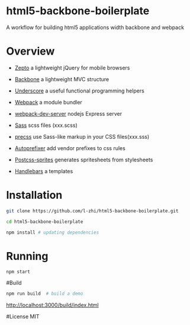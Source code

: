 # html5-backbone-boilerplate

A workflow for building html5 applications width backbone and webpack
# Overview

* [Zepto](http://zeptojs.com/) a lightweight jQuery for mobile browsers

* [Backbone](http://backbonejs.org/) a lightweight MVC structure

* [Underscore](http://underscorejs.org/) a useful functional programming helpers

* [Webpack](https://webpack.github.io) a module bundler

* [webpack-dev-server](https://webpack.github.io/docs/webpack-dev-server.html) nodejs Express server

* [Sass](http://sass-lang.com/) scss files (xxx.scss)

* [precss](https://github.com/jonathantneal/precss) use Sass-like markup in your CSS files(xxx.sss)

* [Autoprefixer](https://github.com/postcss/autoprefixer) add vendor prefixes to css rules

* [Postcss-sprites](https://github.com/2createStudio/postcss-sprites) generates spritesheets from stylesheets

* [Handlebars](https://github.com/pcardune/handlebars-loader) a templates

# Installation

``` bash
git clone https://github.com/l-zhi/html5-backbone-boilerplate.git

cd html5-backbone-boilerplate

npm install # updating dependencies

```

# Running
```
npm start
```
#Build
``` bash
npm run build  # build a demo
```
[http://localhost:3000/build/index.html](http://localhost:3000/build/index.html)

#License
MIT

